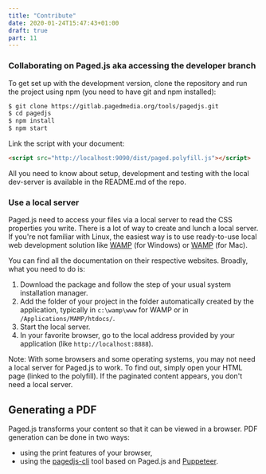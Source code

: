 ```yaml
---
title: "Contribute"
date: 2020-01-24T15:47:43+01:00
draft: true
part: 11
---
```


### Collaborating on Paged.js aka accessing the developer branch

To get set up with the development version, clone the repository and run the project using npm (you need to have git and npm installed):

```bash {linenos=table,linenostart=1}
$ git clone https://gitlab.pagedmedia.org/tools/pagedjs.git
$ cd pagedjs
$ npm install
$ npm start
```


Link the script with your document:

```html
<script src="http://localhost:9090/dist/paged.polyfill.js"></script>
```


All you need to know about setup, development and testing with the local dev-server is available in the README.md of the repo.

### Use a local server

Paged.js need to access your files via a local server to read the CSS properties you write. There is a lot of way to create and lunch a local server. If you're not familiar with Linux, the easiest way is to use ready-to-use local web development solution like [WAMP](http://www.wampserver.com/) (for Windows) or [WAMP](https://www.mamp.info/en/) (for Mac).

You can find all the documentation on their respective websites. Broadly, what you need to do is:

1. Download the package and follow the step of your usual system installation manager.
2. Add the folder of your project in the folder automatically created by the application, typically in `c:\wamp\www` for WAMP or in `/Applications/MAMP/htdocs/`.
3. Start the local server.
4. In your favorite browser, go to the local address provided by your application (like `http://localhost:8888`).

Note: With some browsers and some operating systems, you may not need a local server for Paged.js to work. To find out, simply open your HTML page (linked to the polyfill). If the paginated content appears, you don't need a local server.



## Generating a PDF

Paged.js transforms your content so that it can be viewed in a browser. PDF generation can be done in two ways:

- using the print features of your browser,
- using the [pagedjs-cli](https://gitlab.pagedmedia.org/tools/pagedjs-cli) tool based on Paged.js and [Puppeteer](https://github.com/GoogleChrome/puppeteer).




